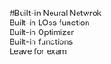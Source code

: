 #Built-in Neural Netwrok
<br>
Built-in LOss function
<br>
Built-in Optimizer
<br>
Built-in functions
<br>
Leave for exam
